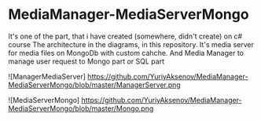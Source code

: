 # MediaManager-MediaServerMongo
It's one of the part, that i have created (somewhere, didn't create) on c# course The architecture in the diagrams, in this repository.  It's media server for media files on MongoDb with custom cahche. And Media Manager to manage user request to Mongo part or SQL part

![ManagerMediaServer] https://github.com/YuriyAksenov/MediaManager-MediaServerMongo/blob/master/ManagerServer.png

![MediaServerMongo] https://github.com/YuriyAksenov/MediaManager-MediaServerMongo/blob/master/Mongo.png
